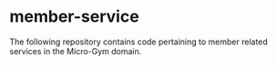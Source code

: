 # member-service
The following repository contains code pertaining to member related services in the Micro-Gym domain.
